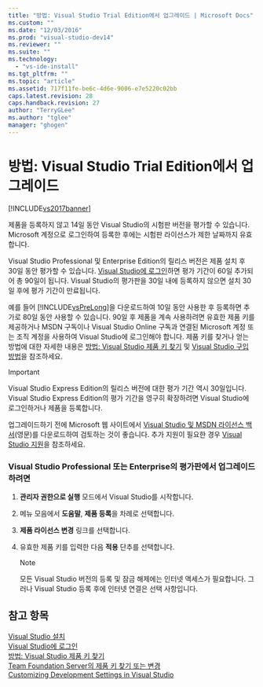 ```yaml
---
title: "방법: Visual Studio Trial Edition에서 업그레이드 | Microsoft Docs"
ms.custom: ""
ms.date: "12/03/2016"
ms.prod: "visual-studio-dev14"
ms.reviewer: ""
ms.suite: ""
ms.technology: 
  - "vs-ide-install"
ms.tgt_pltfrm: ""
ms.topic: "article"
ms.assetid: 717f11fe-be6c-4d6e-9006-e7e5220c02bb
caps.latest.revision: 28
caps.handback.revision: 27
author: "TerryGLee"
ms.author: "tglee"
manager: "ghogen"
---
```

# 방법: Visual Studio Trial Edition에서 업그레이드
[!INCLUDE[vs2017banner](../code-quality/includes/vs2017banner.md)]

제품을 등록하지 않고 14일 동안 Visual Studio의 시험판 버전을 평가할 수 있습니다.  Microsoft 계정으로 로그인하여 등록한 후에는 시험판 라이선스가 제한 날짜까지 유효합니다.  
  
 Visual Studio Professional 및 Enterprise Edition의 릴리스 버전은 제품 설치 후 30일 동안 평가할 수 있습니다.  [Visual Studio에 로그인](../ide/signing-in-to-visual-studio.md)하면 평가 기간이 60일 추가되어 총 90일이 됩니다.  Visual Studio의 평가판을 30일 내에 등록하지 않으면 설치 30일 후에 평가 기간이 만료됩니다.  
  
 예를 들어 [!INCLUDE[vsPreLong](../code-quality/includes/vsprelong_md.md)]을 다운로드하여 10일 동안 사용한 후 등록하면 추가로 80일 동안 사용할 수 있습니다.  90일 후 제품을 계속 사용하려면 유효한 제품 키를 제공하거나 MSDN 구독이나 Visual Studio Online 구독과 연결된 Microsoft 계정 또는 조직 계정을 사용하여 Visual Studio에 로그인해야 합니다.  제품 키를 찾거나 얻는 방법에 대한 자세한 내용은 [방법: Visual Studio 제품 키 찾기](../install/how-to-locate-the-visual-studio-product-key.md) 및 [Visual Studio 구입 방법](http://www.visualstudio.com/products/how-to-buy-vs)을 참조하세요.  
  
> [!IMPORTANT]
>  Visual Studio Express Edition의 릴리스 버전에 대한 평가 기간 역시 30일입니다.  Visual Studio Express Edition의 평가 기간을 영구히 확장하려면 Visual Studio에 로그인하거나 제품을 등록합니다.  
  
 업그레이드하기 전에 Microsoft 웹 사이트에서 [Visual Studio 및 MSDN 라이선스 백서](http://www.microsoft.com/download/details.aspx?id=13350)\(영문\)를 다운로드하여 검토하는 것이 좋습니다.  추가 지원이 필요한 경우 [Visual Studio 지원](http://support.microsoft.com/ph/1117/en-us)을 참조하세요.  
  
### Visual Studio Professional 또는 Enterprise의 평가판에서 업그레이드하려면  
  
1.  **관리자 권한으로 실행** 모드에서 Visual Studio를 시작합니다.  
  
2.  메뉴 모음에서 **도움말**, **제품 등록**을 차례로 선택합니다.  
  
3.  **제품 라이선스 변경** 링크를 선택합니다.  
  
4.  유효한 제품 키를 입력한 다음 **적용** 단추를 선택합니다.  
  
    > [!NOTE]
    >  모든 Visual Studio 버전의 등록 및 잠금 해제에는 인터넷 액세스가 필요합니다.  그러나 Visual Studio 등록 후에 인터넷 연결은 선택 사항입니다.  
  
## 참고 항목  
 [Visual Studio 설치](../Topic/Installing%20Visual%20Studio%202015.md)   
 [Visual Studio에 로그인](../ide/signing-in-to-visual-studio.md)   
 [방법: Visual Studio 제품 키 찾기](../install/how-to-locate-the-visual-studio-product-key.md)   
 [Team Foundation Server의 제품 키 찾기 또는 변경](../Topic/Locate%20or%20Change%20the%20Product%20Key%20for%20Team%20Foundation%20Server.md)   
 [Customizing Development Settings in Visual Studio](http://msdn.microsoft.com/ko-kr/22c4debb-4e31-47a8-8f19-16f328d7dcd3)